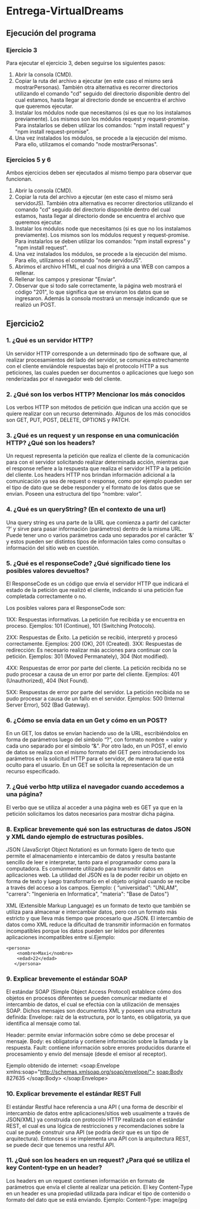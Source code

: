 # Entrega-VirtualDreams

## Ejecución del programa
### Ejercicio 3
Para ejecutar el ejercicio 3, deben seguirse los siguientes pasos:
1) Abrir la consola (CMD).
2) Copiar la ruta del archivo a ejecutar (en este caso el mismo será mostrarPersonas). También otra alternativa es recorrer directorios utilizando el comando "cd" seguido del directorio disponible dentro del cual estamos, hasta llegar al directorio donde se encuentra el archivo que queremos ejecutar. 
3) Instalar los módulos node que necesitamos (si es que no los instalamos previamente). Los mismos son los módulos request y request-promise. Para instalarlos se deben utilizar los comandos: "npm install request" y "npm install request-promise".
4) Una vez instalados los módulos, se procede a la ejecución del mismo. Para ello, utilizamos el comando "node mostrarPersonas".


### Ejercicios 5 y 6
Ambos ejercicios deben ser ejecutados al mismo tiempo para observar que funcionan. 
1) Abrir la consola (CMD).
2) Copiar la ruta del archivo a ejecutar (en este caso el mismo será servidorJS). También otra alternativa es recorrer directorios utilizando el comando "cd" seguido del directorio disponible dentro del cual estamos, hasta llegar al directorio donde se encuentra el archivo que queremos ejecutar. 
3) Instalar los módulos node que necesitamos (si es que no los instalamos previamente). Los mismos son los módulos request y request-promise. Para instalarlos se deben utilizar los comandos: "npm install express" y "npm install request".
4) Una vez instalados los módulos, se procede a la ejecución del mismo. Para ello, utilizamos el comando "node servidorJS".
5) Abrimos el archivo HTML, el cual nos dirigirá a una WEB con campos a rellenar.
6) Rellenar los campos y presionar "Enviar".
7) Observar que si todo sale correctamente, la página web mostrará el código "201", lo que significa que se enviaron los datos que se ingresaron. Además la consola mostrará un mensaje indicando que se realizó un POST.


## Ejercicio2 


### 1.	¿Qué es un servidor HTTP? 

Un servidor HTTP corresponde a un determinado tipo de software que, al realizar procesamientos del lado del servidor, se comunica estrechamente con el cliente enviándole respuestas bajo el protocolo HTTP a sus peticiones, las cuales pueden ser documentos o aplicaciones que luego son renderizadas por el navegador web del cliente.

### 2.	¿Qué son los verbos HTTP? Mencionar los más conocidos

Los verbos HTTP son métodos de petición que indican una acción que se quiere realizar con un recurso determinado. Algunos de los más conocidos son GET, PUT, POST, DELETE, OPTIONS y PATCH.


### 3.	¿Qué es un request y un response en una comunicación HTTP? ¿Qué son los headers?

Un request representa la petición que realiza el cliente de la comunicación para con el servidor solicitando realizar determinada acción, mientras que el response refiere a la respuesta que realiza el servidor HTTP a la petición del cliente. 
Los headers HTTP nos brindan información adicional a la comunicación ya sea de request o response, como por ejemplo pueden ser el tipo de dato que se debe responder y el formato de los datos que se envían. Poseen una estructura del tipo “nombre: valor”.


### 4.	¿Qué es un queryString? (En el contexto de una url)

Una query string es una parte de la URL que comienza a partir del carácter ‘?’ y sirve para pasar información (parámetros) dentro de la misma URL. Puede tener uno o varios parámetros cada uno separados por el carácter ‘&’ y estos pueden ser distintos tipos de información tales como consultas o información del sitio web en cuestión.


### 5.	¿Qué es el responseCode? ¿Qué significado tiene los posibles valores devueltos?

El ResponseCode es un código que envía el servidor HTTP que indicará el estado de la petición que realizó el cliente, indicando si una petición fue completada correctamente o no.
 
Los posibles valores para el ResponseCode son: 

1XX: Respuestas informativas. La petición fue recibida y se encuentra en proceso. Ejemplos: 101 (Continue), 101 (Switching Protocols).

2XX: Respuestas de Éxito. La petición se recibió, interpretó y procesó correctamente. Ejemplos: 200 (OK), 201 (Created).
3XX: Respuestas de redirección: Es necesario realizar más acciones para continuar con la petición. Ejemplos: 301 (Moved Permanately), 304 (Not modified).

4XX: Respuestas de error por parte del cliente. La petición recibida no se pudo procesar a causa de un error por parte del cliente. Ejemplos: 401 (Unauthorized), 404 (Not Found).

5XX: Respuestas de error por parte del servidor. La petición recibida no se pudo procesar a causa de un fallo en el servidor. Ejemplos: 500 (Internal Server Error), 502 (Bad Gateway).


### 6.	¿Cómo se envía data en un Get y cómo en un POST? 

En un GET, los datos se envían haciendo uso de la URL, escribiéndolos en forma de parámetros luego del símbolo “?”, con formato nombre = valor y cada uno separado por el símbolo “&”.
 Por otro lado, en un POST, el envío de datos se realiza con el mismo formato del GET pero introduciendo los parámetros en la solicitud HTTP para el servidor, de manera tal que está oculto para el usuario.
En un GET se solicita la representación de un recurso especificado. 


### 7.	¿Qué verbo http utiliza el navegador cuando accedemos a una página?
El verbo que se utiliza al acceder a una página web es GET ya que en la petición solicitamos los datos necesarios para mostrar dicha página.


### 8.	Explicar brevemente qué son las estructuras de datos JSON y XML dando ejemplo de estructuras posibles.

JSON (JavaScript Object Notation) es un formato ligero de texto que permite el almacenamiento e intercambio de datos y resulta bastante sencillo de leer e interpretar, tanto para el programador como para la computadora. Es comúnmente utilizado para transmitir datos en aplicaciones web. La utilidad del JSON es la de poder recibir un objeto
en forma de texto y luego transformarlo en el objeto original cuando se recibe a través del acceso a los campos. Ejemplo:
{ “universidad”: "UNLAM",
"carrera": "Ingenieria en Informatica",
"materia": "Base de Datos"}

XML (Extensible Markup Language) es un formato de texto que también se utiliza para almacenar e intercambiar datos, pero con un formato más estricto y que lleva más tiempo que procesarlo que JSON. El intercambio de datos como XML reduce la dificultad de transmitir información en formatos incompatibles porque los datos pueden ser leídos por diferentes aplicaciones incompatibles entre sí.Ejemplo:

<?xml version="1.0" encoding="UTF-8"?>
    <persona>
        <nombre>Maxi</nombre>
        <edad>22</edad>
       </persona>

### 9.	Explicar brevemente el estándar SOAP

El estándar SOAP (Simple Object Access Protocol) establece cómo dos objetos en procesos diferentes se pueden comunicar mediante el intercambio de datos, el cual se efectúa con la utilización de mensajes SOAP. Dichos mensajes son documentos XML y poseen una estructura definida:
Envelope: raíz de la estructura, por lo tanto, es obligatoria, ya que identifica al mensaje como tal. 

Header: permite enviar información sobre cómo se debe procesar el mensaje.
Body: es obligatoria y contiene información sobre la llamada y la respuesta.
Fault: contiene información sobre errores producidos durante el procesamiento y envío del mensaje (desde el emisor al receptor).

Ejemplo obtenido de internet:
<soap:Envelope xmlns:soap="http://schemas.xmlsoap.org/soap/envelope/">
   <soap:Body>
     <getProductDetails xmlns="http://warehouse.example.com/ws">
       <productId>827635</productId>
     </getProductDetails>
   </soap:Body>
</soap:Envelope>


### 10.	Explicar brevemente el estándar REST Full
El estándar Restful hace referencia a una API ( una forma de describir el intercambio de datos entre aplicaciones/sitios web usualmente a través de JSON/XML) ya construida con protocolo HTTP realizada con el estándar REST, el cual es una lógica de restricciones y recomendaciones sobre la cual se puede construir una API (se podría decir que es un tipo de arquitectura). Entonces si se implementa una API con la arquitectura REST, se puede decir que tenemos una restful API.


### 11.	¿Qué son los headers en un request? ¿Para qué se utiliza el key Content-type en un header?
Los headers en un request contienen información en formato de parámetros que envía el cliente al realizar una petición. El key Content-Type en un header es una propiedad utilizada para indicar el tipo de contenido o formato del dato que se está enviando. Ejemplo: Content-Type: image/jpg
